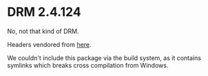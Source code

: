 # DRM 2.4.124

No, not that kind of DRM.

Headers vendored from [here](https://gitlab.freedesktop.org/mesa/libdrm/).

We couldn't include this package via the build system, as it contains symlinks which breaks cross compilation from Windows.
